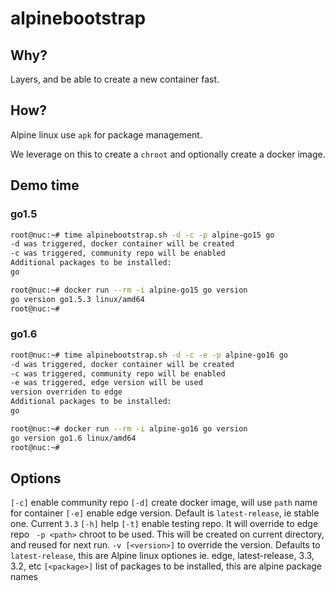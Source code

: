 # alpinebootstrap

## Why?

Layers, and be able to create a new container fast.

## How?

Alpine linux use `apk` for package management.

We leverage on this to create a `chroot` and optionally create a docker image.

## Demo time

### go1.5

```bash
root@nuc:~# time alpinebootstrap.sh -d -c -p alpine-go15 go
-d was triggered, docker container will be created
-c was triggered, community repo will be enabled
Additional packages to be installed:
go

root@nuc:~# docker run --rm -i alpine-go15 go version
go version go1.5.3 linux/amd64
root@nuc:~# 
```

### go1.6

```bash
root@nuc:~# time alpinebootstrap.sh -d -c -e -p alpine-go16 go                                                                                                                                                                                
-d was triggered, docker container will be created
-c was triggered, community repo will be enabled
-e was triggered, edge version will be used
version overriden to edge
Additional packages to be installed:
go

root@nuc:~# docker run --rm -i alpine-go16 go version
go version go1.6 linux/amd64
root@nuc:~# 
```


## Options

`[-c]`		 enable community repo
`[-d]`		 create docker image, will use `path` name for container
`[-e]`		 enable edge version. Default is `latest-release`, ie stable one. Current `3.3`
`[-h]`		 help
`[-t]`		 enable testing repo. It will override to edge repo
` -p <path>`	 chroot to be used. This will be created on current directory, and reused for next run. 
`-v [<version>]` to override the version. Defaults to `latest-release`, this are Alpine linux optiones ie. edge, latest-release, 3.3, 3.2, etc
`[<package>]`	 list of packages to be installed, this are alpine package names

